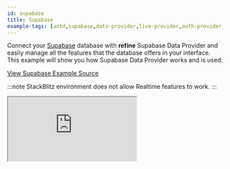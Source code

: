 ```yaml
---
id: supabase
title: Supabase
example-tags: [antd,supabase,data-provider,live-provider,auth-provider,authentication]
---
```


Connect your [Supabase](https://supabase.com/) database with **refine** Supabase Data Provider and easily manage all the features that the database offers in your interface. This example will show you how Supabase Data Provider works and is used.

[View Supabase Example Source](https://github.com/refinedev/refine/tree/master/examples/data-provider-supabase)

:::note
StackBlitz environment does not allow Realtime features to work.
:::

<iframe loading="lazy" src="https://stackblitz.com/github/refinedev/refine/tree/master/examples/data-provider-supabase?embed=1&view=preview&theme=dark&preset=node&ctl=1"
    style={{width: "100%", height:"80vh", border: "0px", borderRadius: "8px", overflow:"hidden"}}
    title="refine-supabase-example"
></iframe>
